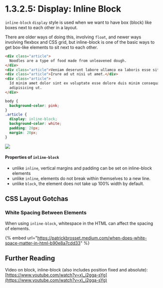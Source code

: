 # 1.3.2.5: Display: Inline Block

`inline-block` `display` style is used when we want to have box (block) like boxes next to each other in a layout.

There are older ways of doing this, involving `float`, and newer ways involving flexbox and CSS grid, but inline-block is one of the basic ways to get box-like elements to sit next to each other.

```html
<div class="article">
  Noodles are a type of food made from unleavened dough.
</div>
<div class="article">Veniam deserunt labore ullamco ea laboris esse sit.</div>
<div class="article">Irure ad ut nisi ut amet.</div>
<div class="article">
  Id minim amet dolor sint ex voluptate esse dolore duis minim consequat dolore
  adipisicing ut.
</div>
```

```css
body {
  background-color: pink;
}
.article {
  display: inline-block;
  background-color: white;
  padding: 20px;
  margin: 20px;
}
```

![](../../../.gitbook/assets/inline-block.png)

#### Properties of `inline-block`

* unlike `inline`, vertical margins and padding can be set on inline-block elements
* unlike `inline`, elements do not break within themselves to a new line.
* unlike `block`, the element does not take up 100% width by default.

## CSS Layout Gotchas

### White Spacing Between Elements

When using `inline-block`, whitespace in the HTML can affect the spacing of elements.

{% embed url="https://patrickbrosset.medium.com/when-does-white-space-matter-in-html-b90e8a7cdd33" %}

## Further Reading

Video on block, inline-block (also includes position fixed and absolute): [https://www.youtube.com/watch?v=x\_i2gga-sYg](https://www.youtube.com/watch?v=x\_i2gga-sYg)
